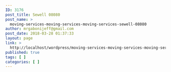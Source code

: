 ```yaml
---
ID: 3176
post_title: Sewell 08080
post_name: >
  moving-services-moving-services-moving-services-sewell-08080
author: mrgabonijeff@gmail.com
post_date: 2018-03-28 01:37:33
layout: page
link: >
  http://localhost/wordpress/moving-services-moving-services-moving-services-sewell-08080/
published: true
tags: [ ]
categories: [ ]
---
```

